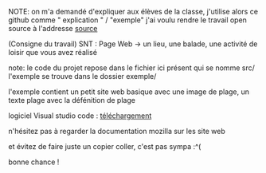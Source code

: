 NOTE: on m'a demandé d'expliquer aux élèves de la classe, j'utilise alors ce github comme " explication " / "exemple"
j'ai voulu rendre le travail open source à l'addresse 
[source](https://github.com/Supercip971/site_web_snt)



(Consigne du travail)
SNT : Page Web -> un lieu, une balade, une activité de loisir que vous avez réalisé 


note: le code du projet repose dans le fichier ici présent qui se nomme src/
l'exemple se trouve dans le dossier exemple/

l'exemple contient un petit site web basique avec une image de plage, un texte plage avec la défénition de plage


logiciel Visual studio code : [téléchargement](https://code.visualstudio.com/#alt-downloads)

n'hésitez pas à regarder la documentation mozilla sur les site web

et évitez de faire juste un copier coller, c'est pas sympa :^( 

bonne chance ! 